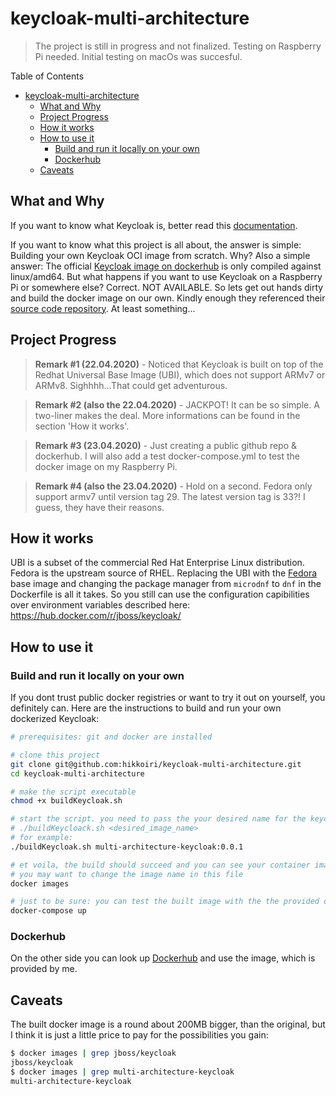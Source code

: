 # keycloak-multi-architecture

> The project is still in progress and not finalized. Testing on Raspberry Pi needed. Initial testing on macOs was succesful.

Table of Contents
- [keycloak-multi-architecture](#keycloak-multi-architecture)
  - [What and Why](#what-and-why)
  - [Project Progress](#project-progress)
  - [How it works](#how-it-works)
  - [How to use it](#how-to-use-it)
    - [Build and run it locally on your own](#build-and-run-it-locally-on-your-own)
    - [Dockerhub](#dockerhub)
  - [Caveats](#caveats)

## What and Why

If you want to know what Keycloak is, better read this [documentation](https://www.keycloak.org/).

If you want to know what this project is all about, the answer is simple: Building your own Keycloak OCI image from scratch.
Why? Also a simple answer: The official [Keycloak image on dockerhub](https://hub.docker.com/r/jboss/keycloak/) is only compiled against linux/amd64. But what happens if you want to use Keycloak on a Raspberry Pi or somewhere else? Correct. NOT AVAILABLE. So lets get out hands dirty and build the docker image on our own. Kindly enough they referenced their [source code repository](https://github.com/keycloak/keycloak-containers). At least something...

## Project Progress

> **Remark #1 (22.04.2020)** - Noticed that Keycloak is built on top of the Redhat Universal Base Image (UBI), which does not support ARMv7 or ARMv8. Sighhhh...That could get adventurous.

> **Remark #2  (also the 22.04.2020)** - JACKPOT! It can be so simple. A two-liner makes the deal. More informations can be found in the section 'How it works'.

> **Remark #3  (23.04.2020)** - Just creating a public github repo & dockerhub. I will also add a test docker-compose.yml to test the docker image on my Raspberry Pi.

> **Remark #4  (also the 23.04.2020)** - Hold on a second. Fedora only support armv7 until version tag 29. The latest version tag is 33?! I guess, they have their reasons.



## How it works

UBI is a subset of the commercial Red Hat Enterprise Linux distribution. Fedora is the upstream source of RHEL.
Replacing the UBI with the [Fedora](https://hub.docker.com/_/fedora?tab=description) base image and changing the package manager from `microdnf` to `dnf`  in the Dockerfile is all it takes. So you still can use the configuration capibilities over environment variables described here: https://hub.docker.com/r/jboss/keycloak/

## How to use it

### Build and run it locally on your own

If you dont trust public docker registries or want to try it out on yourself, you definitely can. Here are the instructions to build and run your own dockerized Keycloak:

```bash
# prerequisites: git and docker are installed

# clone this project
git clone git@github.com:hikkoiri/keycloak-multi-architecture.git
cd keycloak-multi-architecture

# make the script executable
chmod +x buildKeycloak.sh

# start the script. you need to pass the your desired name for the keycloak image as parameter, like:
# ./buildKeycloack.sh <desired_image_name>
# for example:
./buildKeycloak.sh multi-architecture-keycloak:0.0.1

# et voila, the build should succeed and you can see your container image in the most recently created images
# you may want to change the image name in this file
docker images

# just to be sure: you can test the built image with the the provided docker-compose sample
docker-compose up
```

### Dockerhub

On the other side you can look up [Dockerhub](https://hub.docker.com/repository/docker/hikkoiri/keycloak-multi-architecture) and use the image, which is provided by me.

## Caveats

The built docker image is a round about 200MB bigger, than the original, but I think it is just a little price to pay for the possibilities you gain:

```bash
$ docker images | grep jboss/keycloak
jboss/keycloak                                                             9.0.2                     dbab16e66e04        4 weeks ago         643MB
$ docker images | grep multi-architecture-keycloak
multi-architecture-keycloak                                                0.0.1                     c8bdfb342114        30 minutes ago      816MB
```
